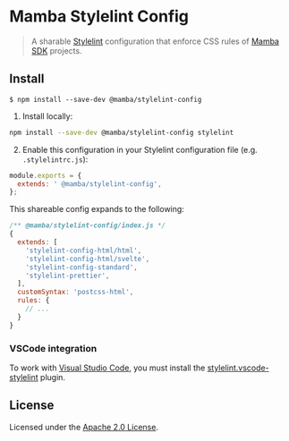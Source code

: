 # Mamba Stylelint Config

> A sharable [Stylelint](https://stylelint.io/) configuration that enforce CSS rules of [Mamba SDK](https://mambasdk-docs.stone.com.br) projects.

## Install

```
$ npm install --save-dev @mamba/stylelint-config
```


1. Install locally:

```bash
npm install --save-dev @mamba/stylelint-config stylelint
```
2. Enable this configuration in your Stylelint configuration file (e.g. `.stylelintrc.js`):

```js
module.exports = {
  extends: ' @mamba/stylelint-config',
};
```

This shareable config expands to the following:

```js
/** @mamba/stylelint-config/index.js */
{
  extends: [
    'stylelint-config-html/html',
    'stylelint-config-html/svelte',
    'stylelint-config-standard',
    'stylelint-prettier',
  ],
  customSyntax: 'postcss-html',
  rules: {
    // ...
  }
}
```

### VSCode integration

To work with [Visual Studio Code](https://code.visualstudio.com), you must install the
[stylelint.vscode-stylelint](https://marketplace.visualstudio.com/items?itemName=stylelint.vscode-stylelint)
plugin.

## License

Licensed under the [Apache 2.0 License](/LICENSE).
